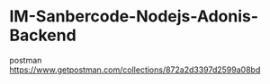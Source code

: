 # IM-Sanbercode-Nodejs-Adonis-Backend

postman
https://www.getpostman.com/collections/872a2d3397d2599a08bd